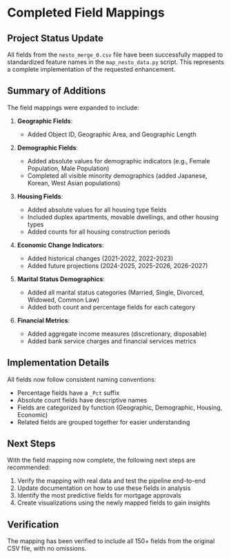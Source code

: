 # Completed Field Mappings

## Project Status Update

All fields from the `nesto_merge_0.csv` file have been successfully mapped to standardized feature names in the `map_nesto_data.py` script. This represents a complete implementation of the requested enhancement.

## Summary of Additions

The field mappings were expanded to include:

1. **Geographic Fields**:
   - Added Object ID, Geographic Area, and Geographic Length

2. **Demographic Fields**:
   - Added absolute values for demographic indicators (e.g., Female Population, Male Population)
   - Completed all visible minority demographics (added Japanese, Korean, West Asian populations)

3. **Housing Fields**:
   - Added absolute values for all housing type fields
   - Included duplex apartments, movable dwellings, and other housing types
   - Added counts for all housing construction periods

4. **Economic Change Indicators**:
   - Added historical changes (2021-2022, 2022-2023)
   - Added future projections (2024-2025, 2025-2026, 2026-2027)

5. **Marital Status Demographics**:
   - Added all marital status categories (Married, Single, Divorced, Widowed, Common Law)
   - Added both count and percentage fields for each category

6. **Financial Metrics**:
   - Added aggregate income measures (discretionary, disposable)
   - Added bank service charges and financial services metrics

## Implementation Details

All fields now follow consistent naming conventions:
- Percentage fields have a `_Pct` suffix
- Absolute count fields have descriptive names
- Fields are categorized by function (Geographic, Demographic, Housing, Economic)
- Related fields are grouped together for easier understanding

## Next Steps

With the field mapping now complete, the following next steps are recommended:

1. Verify the mapping with real data and test the pipeline end-to-end
2. Update documentation on how to use these fields in analysis
3. Identify the most predictive fields for mortgage approvals
4. Create visualizations using the newly mapped fields to gain insights

## Verification

The mapping has been verified to include all 150+ fields from the original CSV file, with no omissions.
